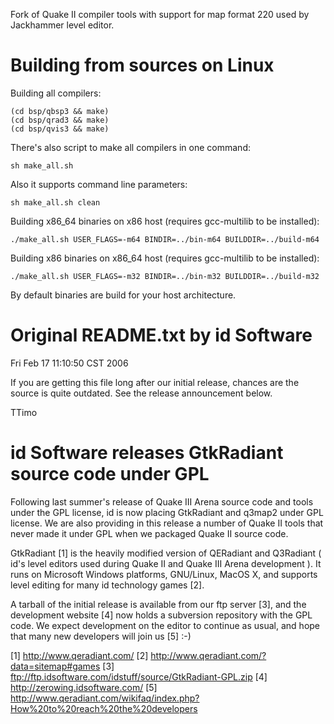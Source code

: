 Fork of Quake II compiler tools with support for map format 220 used by Jackhammer level editor.

# Building from sources on Linux

Building all compilers:

    (cd bsp/qbsp3 && make)
    (cd bsp/qrad3 && make)
    (cd bsp/qvis3 && make)

There's also script to make all compilers in one command:

    sh make_all.sh

Also it supports command line parameters:

    sh make_all.sh clean

Building x86_64 binaries on x86 host (requires gcc-multilib to be installed):

    ./make_all.sh USER_FLAGS=-m64 BINDIR=../bin-m64 BUILDDIR=../build-m64

Building x86 binaries on x86_64 host (requires gcc-multilib to be installed):

    ./make_all.sh USER_FLAGS=-m32 BINDIR=../bin-m32 BUILDDIR=../build-m32

By default binaries are build for your host architecture.
    
# Original README.txt by id Software

Fri Feb 17 11:10:50 CST 2006

If you are getting this file long after our initial release,
chances are the source is quite outdated. See the release
announcement below.

TTimo

id Software releases GtkRadiant source code under GPL
=====================================================

Following last summer's release of Quake III Arena source code and tools
under the GPL license, id is now placing GtkRadiant and q3map2 under GPL
license. We are also providing in this release a number of Quake II
tools that never made it under GPL when we packaged Quake II source code.

GtkRadiant [1] is the heavily modified version of QERadiant and
Q3Radiant ( id's level editors used during Quake II and Quake III Arena
development ). It runs on Microsoft Windows platforms, GNU/Linux, MacOS
X, and supports level editing for many id technology games [2].

A tarball of the initial release is available from our ftp server [3],
and the development website [4] now holds a subversion repository with
the GPL code. We expect development on the editor to continue as usual,
and hope that many new developers will join us [5] :-)

[1] http://www.qeradiant.com/
[2] http://www.qeradiant.com/?data=sitemap#games
[3] ftp://ftp.idsoftware.com/idstuff/source/GtkRadiant-GPL.zip
[4] http://zerowing.idsoftware.com/
[5] http://www.qeradiant.com/wikifaq/index.php?How%20to%20reach%20the%20developers
